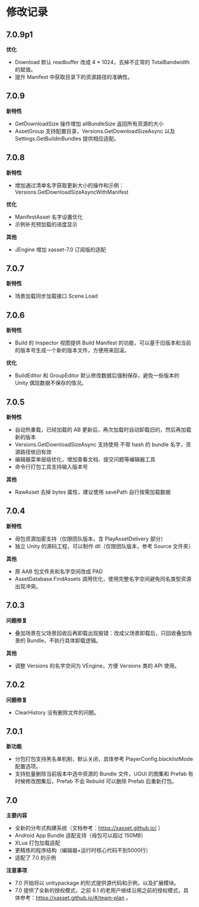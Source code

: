 # 修改记录

## 7.0.9p1

**优化**

- Download 默认 readbuffer 改成 4 * 1024，去掉不正常的 TotalBandwidth 的赋值。
- 提升 Manifest 中获取目录下的资源路径的准确性。

## 7.0.9

**新特性**

- GetDownloadSize 操作增加 allBundleSize 返回所有资源的大小
- AssetGroup 支持配置目录，Versions.GetDownloadSizeAsync 以及 Settings.GetBuildinBundles 提供相应适配。 

## 7.0.8

**新特性**

- 增加通过清单名字获取更新大小的操作和示例：Versions.GetDownloadSizeAsyncWithManifest

**优化**

- ManifestAsset 名字设置优化
- 示例补充预加载的进度显示

**其他**

- JEngine 增加 xasset-7.0 订阅版的适配

## 7.0.7

**新特性**

- 场景加载同步加载接口 Scene.Load

## 7.0.6

**新特性**

- Build 的 Inspector 视图提供 Build Manifest 的功能，可以基于旧版本和当前的版本号生成一个新的版本文件，方便用来回滚。

**优化**

- BuildEditor 和 GroupEditor 默认修改数据后强制保存，避免一些版本的 Unity 偶现数据不保存的情况。

## 7.0.5

**新特性**

- 自动热重载，已经加载的 AB 更新后，再次加载时自动卸载旧的，然后再加载新的版本
- Versions.GetDownloadSizeAsync 支持使用 不带 hash 的 bundle 名字，资源路径依旧有效
- 编辑器菜单层级优化，增加查看文档、提交问题等编辑器工具
- 命令行打包工具支持输入版本号

**其他**

- RawAsset 去掉 bytes 属性，建议使用 savePath 自行按需加载数据

## 7.0.4
**新特性**

- 母包资源加密支持（仅限团队版本，含 PlayAssetDelivery 部分）
- 独立 Unity 的源码工程，可以制作 dll（仅限团队版本，参考 Source 文件夹）

**其他**

- 原 AAB 包文件夹和名字空间改成 PAD
- AssetDatabase.FindAssets 调用优化，使用完整名字空间避免同名类型资源出现冲突。

## 7.0.3

**问题修复**

- 叠加场景在父场景回收后再卸载出现报错：改成父场景卸载后，只回收叠加场景的 Bundle，不执行具体卸载逻辑。

**其他**

- 调整 Versions 的名字空间为 VEngine，方便 Versions 类的 API 使用。 

## 7.0.2

**问题修复**

- ClearHistory 没有删除文件的问题。

## 7.0.1

**新功能**

- 分包打包支持黑名单机制，默认关闭，具体参考 PlayerConfig.blacklistMode 配置选项。
- 支持批量删除当前版本中选中资源的 Bundle 文件，UGUI 的图集和 Prefab 有时候修改图集后，Prefab 不会 Rebuild 可以删除 Prefab 后重新打包。

## 7.0

**主要内容**

- 全新的分布式构建系统（文档参考：https://xasset.github.io/ ）
- Android App Bundle 适配支持（母包可以超过 150MB）
- XLua 打包加载适配
- 更精炼的程序结构（编辑器+运行时核心代码不到5000行）
- 适配了 7.0 的示例

**注意事项**

- 7.0 开始将以 unitypackage 的形式提供源代码和示例，以及扩展模块。
- 7.0 提供了全新的授权模式，之前 6.1 的老用户继续沿用之前的授权模式，具体参考：https://xasset.github.io/#/team-plan 。